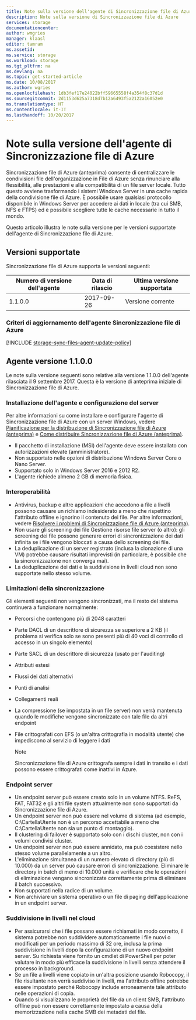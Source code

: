 ```yaml
---
title: Note sulla versione dell'agente di Sincronizzazione file di Azure | Microsoft Docs
description: Note sulla versione di Sincronizzazione file di Azure
services: storage
documentationcenter: 
author: wmgries
manager: klaasl
editor: tamram
ms.assetid: 
ms.service: storage
ms.workload: storage
ms.tgt_pltfrm: na
ms.devlang: na
ms.topic: get-started-article
ms.date: 10/08/2017
ms.author: wgries
ms.openlocfilehash: 1db3fef17e24022bff59665558f4a354f8c37d1d
ms.sourcegitcommit: 2d1153d625a7318d7b12a6493f5a2122a16052e0
ms.translationtype: HT
ms.contentlocale: it-IT
ms.lasthandoff: 10/20/2017
---
```

# <a name="azure-file-sync-agent-release-notes"></a>Note sulla versione dell'agente di Sincronizzazione file di Azure
Sincronizzazione file di Azure (anteprima) consente di centralizzare le condivisioni file dell'organizzazione in File di Azure senza rinunciare alla flessibilità, alle prestazioni e alla compatibilità di un file server locale. Tutto questo avviene trasformando i sistemi Windows Server in una cache rapida della condivisione file di Azure. È possibile usare qualsiasi protocollo disponibile in Windows Server per accedere ai dati in locale (tra cui SMB, NFS e FTPS) ed è possibile scegliere tutte le cache necessarie in tutto il mondo.

Questo articolo illustra le note sulla versione per le versioni supportate dell'agente di Sincronizzazione file di Azure.

## <a name="supported-versions"></a>Versioni supportate
Sincronizzazione file di Azure supporta le versioni seguenti:

| Numero di versione dell'agente | Data di rilascio | Ultima versione supportata |
|----------------------|--------------|------------------|
| 1.1.0.0 | 2017-09-26 | Versione corrente |

### <a name="azure-file-sync-agent-update-policy"></a>Criteri di aggiornamento dell'agente Sincronizzazione file di Azure
[!INCLUDE [storage-sync-files-agent-update-policy](../../../includes/storage-sync-files-agent-update-policy.md)]

## <a name="agent-version-1100"></a>Agente versione 1.1.0.0
Le note sulla versione seguenti sono relative alla versione 1.1.0.0 dell'agente rilasciata il 9 settembre 2017. Questa è la versione di anteprima iniziale di Sincronizzazione file di Azure.

### <a name="agent-installation-and-server-configuration"></a>Installazione dell'agente e configurazione del server
Per altre informazioni su come installare e configurare l'agente di Sincronizzazione file di Azure con un server Windows, vedere [Pianificazione per la distribuzione di Sincronizzazione file di Azure (anteprima)](storage-sync-files-planning.md) e [Come distribuire Sincronizzazione file di Azure (anteprima)](storage-sync-files-deployment-guide.md).

- Il pacchetto di installazione (MSI) dell'agente deve essere installato con autorizzazioni elevate (amministratore).
- Non supportato nelle opzioni di distribuzione Windows Server Core o Nano Server.
- Supportato solo in Windows Server 2016 e 2012 R2.
- L'agente richiede almeno 2 GB di memoria fisica.

### <a name="interoperability"></a>Interoperabilità
- Antivirus, backup e altre applicazioni che accedono a file a livelli possono causare un richiamo indesiderato a meno che rispettino l'attributo offline e ignorino il contenuto dei file. Per altre informazioni, vedere [Risolvere i problemi di Sincronizzazione file di Azure (anteprima)](storage-sync-files-troubleshoot.md).
- Non usare gli screening dei file Gestione risorse file server (o altro): gli screening dei file possono generare errori di sincronizzazione dei dati infinita se i file vengono bloccati a causa dello screening dei file.
- La deduplicazione di un server registrato (inclusa la clonazione di una VM) potrebbe causare risultati imprevisti (in particolare, è possibile che la sincronizzazione non converga mai).
- La deduplicazione dei dati e la suddivisione in livelli cloud non sono supportate nello stesso volume.
 
### <a name="sync-limitations"></a>Limitazioni della sincronizzazione
Gli elementi seguenti non vengono sincronizzati, ma il resto del sistema continuerà a funzionare normalmente:
- Percorsi che contengono più di 2048 caratteri
- Parte DACL di un descrittore di sicurezza se superiore a 2 KB (il problema si verifica solo se sono presenti più di 40 voci di controllo di accesso in un singolo elemento)
- Parte SACL di un descrittore di sicurezza (usato per l'auditing)
- Attributi estesi
- Flussi dei dati alternativi
- Punti di analisi
- Collegamenti reali
- La compressione (se impostata in un file server) non verrà mantenuta quando le modifiche vengono sincronizzate con tale file da altri endpoint
- File crittografati con EFS (o un'altra crittografia in modalità utente) che impediscono al servizio di leggere i dati 
    
    > [!Note]  
    > Sincronizzazione file di Azure crittografa sempre i dati in transito e i dati possono essere crittografati come inattivi in Azure.
 
### <a name="server-endpoints"></a>Endpoint server
- Un endpoint server può essere creato solo in un volume NTFS. ReFS, FAT, FAT32 e gli altri file system attualmente non sono supportati da Sincronizzazione file di Azure.
- Un endpoint server non può essere nel volume di sistema (ad esempio, C:\CartellaUtente non è un percorso accettabile a meno che C:\CartellaUtente non sia un punto di montaggio).
- Il clustering di failover è supportato solo con i dischi cluster, non con i volumi condivisi cluster.
- Un endpoint server non può essere annidato, ma può coesistere nello stesso volume parallelamente a un altro.
- L'eliminazione simultanea di un numero elevato di directory (più di 10.000) da un server può causare errori di sincronizzazione. Eliminare le directory in batch di meno di 10.000 unità e verificare che le operazioni di eliminazione vengano sincronizzate correttamente prima di eliminare il batch successivo.
- Non supportati nella radice di un volume.
- Non archiviare un sistema operativo o un file di paging dell'applicazione in un endpoint server.
 
### <a name="cloud-tiering"></a>Suddivisione in livelli nel cloud
- Per assicurarsi che i file possano essere richiamati in modo corretto, il sistema potrebbe non suddividere automaticamente i file nuovi o modificati per un periodo massimo di 32 ore, inclusa la prima suddivisione in livelli dopo la configurazione di un nuovo endpoint server. Su richiesta viene fornito un cmdlet di PowerShell per poter valutare in modo più efficace la suddivisione in livelli senza attendere il processo in background.
- Se un file a livelli viene copiato in un'altra posizione usando Robocopy, il file risultante non verrà suddiviso in livelli, ma l'attributo offline potrebbe essere impostato perché Robocopy include erroneamente tale attributo nelle operazioni di copia.
- Quando si visualizzano le proprietà del file da un client SMB, l'attributo offline può non essere correttamente impostato a causa della memorizzazione nella cache SMB dei metadati del file.